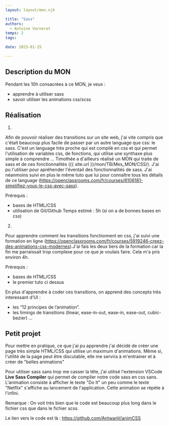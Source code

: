 ```yaml
---
layout: layout/mon.njk

title: "Sass"
authors:
  - Antoine Varnerot
temps: 2
tags:

date: 2023-01-25

---
```


## Description du MON

Pendant les 10h consacrées à ce MON, je veux :
- apprendre à utiliser sass
- savoir utiliser les animations css/scss


## Réalisation

1.
Afin de pouvoir réaliser des transitions sur un site web, j'ai vite compris que c'était beaucoup plus facile de passer par un autre language que css: le sass. C'est un language très proche qui est compilé en css et qui permet l'utilisation de variables css, de fonctions, qui utilise une synthaxe plus simple à comprendre ... Timothée a d'ailleurs réalisé un MON qui traite de sass et de ces fonctionnalités ({{ site.url }}/mon/TB/Mes_MON/CSS/). J'ai pu l'utiliser pour apréhender l'éventail des fonctionnalités de sass.
J'ai néanmoins suivi en plus le même tuto que lui pour connaître tous les détails de ce language (https://openclassrooms.com/fr/courses/6106181-simplifiez-vous-le-css-avec-sass).

Prérequis :
- bases de HTML/CSS
- utilisation de Git/Github
Temps estimé : 5h (si on a de bonnes bases en css)

2.
Pour apprendre comment les transitions fonctionnent en css, j'ai suivi une formation en ligne (https://openclassrooms.com/fr/courses/5919246-creez-des-animations-css-modernes).J'ai fais les deux tiers de la formation car la fin me parraissait trop complexe pour ce que je voulais faire. Cela m'a pris environ 4h.


Prérequis :
- bases de HTML/CSS
- le premier tuto ci dessus

En plus d'apprendre à coder ces transitions, on apprend des concepts très interessant d'UI :

-  les “12 principes de l’animation”.
- les timings de transitions (linear,  ease-in-out, ease-in, ease-out, cubic-bezier)
...

## Petit projet

Pour mettre en pratique, ce que j'ai pu apprendre j'ai décidé de créer une page très simple HTML/CSS qui utilise un maximum d'animations. Même si, l'utilité de la page peut être discutable, elle me servira à m'entrainer et à créer de "belles animations"

Pour utiliser sass sans trop me casser la tête, j'ai utilisé l'extension VSCode **Live Sass Compiler** qui permet de compiler notre code sass en css sans.
L'animation consiste à afficher le texte "Do It" un peu comme le texte "Netflix" s'affiche au lancement de l'application. Cette animation se répète à l'infini.

Remarque : On voit très bien que le code est beaucoup plus long dans le fichier css que dans le fichier scss.

Le lien vers le code est là : https://github.com/AntwanV/animCSS

